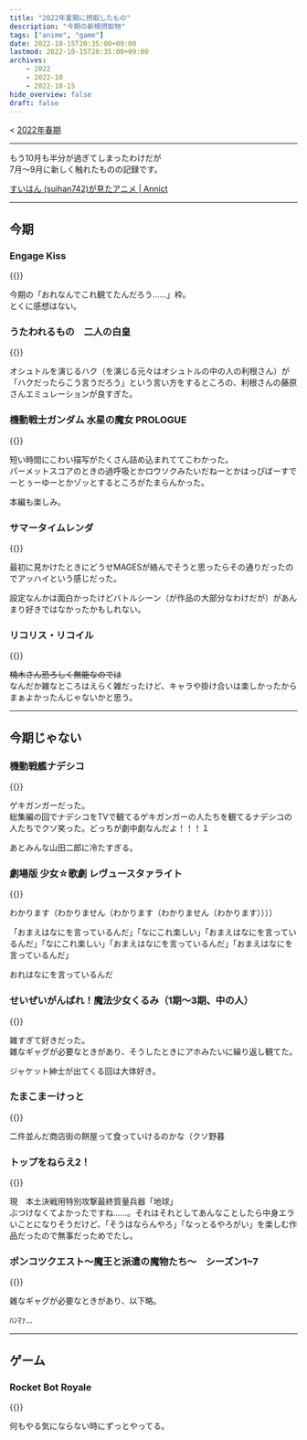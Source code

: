 ```yaml
---
title: "2022年夏期に摂取したもの"
description: "今期の新規摂取物"
tags: ["anime", "game"]
date: 2022-10-15T20:35:00+09:00
lastmod: 2022-10-15T20:35:00+09:00
archives:
    - 2022
    - 2022-10
    - 2022-10-15
hide_overview: false
draft: false
---
```


<!-- 前文 -->

< [2022年春期](/posts/2022/07_11_00_nutrition/)

---

もう10月も半分が過ぎてしまったわけだが  
7月～9月に新しく触れたものの記録です。

[すいはん (suihan742)が見たアニメ | Annict](https://annict.jp/@suihan742/watched)

---

<!-- 本文 -->

## 今期

### Engage Kiss

{{<amazon B09Q5ZMR1B>}}

今期の「おれなんでこれ観てたんだろう……」枠。  
とくに感想はない。

### うたわれるもの　二人の白皇

{{<amazon B0B5HSD2BW>}}

オシュトルを演じるハク（を演じる元々はオシュトルの中の人の利根さん）が「ハクだったらこう言うだろう」という言い方をするところの、利根さんの藤原さんエミュレーションが良すぎた。

### 機動戦士ガンダム 水星の魔女 PROLOGUE

{{<amazon B0B8NX7YCV>}}

短い時間にこわい描写がたくさん詰め込まれててこわかった。  
パーメットスコアのときの過呼吸とかロウソクみたいだねーとかはっぴばーすでーとぅーゆーとかゾッとするところがたまらんかった。

本編も楽しみ。

### サマータイムレンダ

{{<amazon B091SQGFMM>}}

最初に見かけたときにどうせMAGESが絡んでそうと思ったらその通りだったのでアッハイという感じだった。

設定なんかは面白かったけどバトルシーン（が作品の大部分なわけだが）があんまり好きではなかったかもしれない。

### リコリス・リコイル

{{<amazon B0B5JXK8HX>}}

~~楠木さん恐ろしく無能なのでは~~  
なんだか雑なところはえらく雑だったけど、キャラや掛け合いは楽しかったからまぁよかったんじゃないかと思う。

---

## 今期じゃない

### 機動戦艦ナデシコ

{{<amazon B01I2W0BZG>}}

ゲキガンガーだった。  
総集編の回でナデシコをTVで観てるゲキガンガーの人たちを観てるナデシコの人たちでクソ笑った。どっちが劇中劇なんだよ！！！１

あとみんな山田二郎に冷たすぎる。

### 劇場版 少女☆歌劇 レヴュースタァライト

{{<amazon B09NTBC569>}}

わかります（わかりません（わかります（わかりません（わかります））））

「おまえはなにを言っているんだ」「なにこれ楽しい」「おまえはなにを言っているんだ」「なにこれ楽しい」「おまえはなにを言っているんだ」「おまえはなにを言っているんだ」

おれはなにを言っているんだ

### せいぜいがんばれ！魔法少女くるみ（1期～3期、中の人）

{{<amazon B08PJPZ3WC>}}

雑すぎて好きだった。  
雑なギャグが必要なときがあり、そうしたときにアホみたいに繰り返し観てた。

ジャケット紳士が出てくる回は大体好き。

### たまこまーけっと

{{<amazon B00G4S78AW>}}

二件並んだ商店街の餅屋って食っていけるのかな（クソ野暮

### トップをねらえ2！

{{<amazon B01L0JM8Z4>}}

現　本土決戦用特別攻撃最終質量兵器「地球」  
ぶつけなくてよかったですね……。それはそれとしてあんなことしたら中身エラいことになりそうだけど、「そうはならんやろ」「なっとるやろがい」を楽しむ作品だったので無事だっためでたし。

### ポンコツクエスト～魔王と派遣の魔物たち～　シーズン1~7

{{<amazon B09JVRPH2W>}}

雑なギャグが必要なときがあり、以下略。

ﾊﾝﾏｧ…

---

## ゲーム

### Rocket Bot Royale

{{<imglink src="/images/2022/10_15_00/ss.png" href="https://rocketbotroyale.winterpixel.io/">}}

何もやる気にならない時にずっとやってる。
